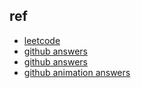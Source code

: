 

## ref
+ [leetcode](https://leetcode.com/explore/)
+ [github answers](https://github.com/pezy/LeetCode)
+ [github answers](https://github.com/azl397985856/leetcode)
+ [github animation answers](https://github.com/MisterBooo/LeetCodeAnimation)